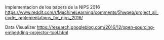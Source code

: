 Implementacion de los papers de la NIPS 2016
https://www.reddit.com/r/MachineLearning/comments/5hwqeb/project_all_code_implementations_for_nips_2016/

Data Visualizer
https://research.googleblog.com/2016/12/open-sourcing-embedding-projector-tool.html